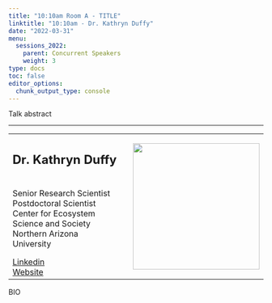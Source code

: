 ```yaml
---
title: "10:10am Room A - TITLE"
linktitle: "10:10am - Dr. Kathryn Duffy"
date: "2022-03-31"
menu:
  sessions_2022:
    parent: Concurrent Speakers
    weight: 3
type: docs
toc: false
editor_options:
  chunk_output_type: console
---
```


<p>Talk abstract</p>

<hr style="width: 100%; text-align: center; margin-left: 0;" />


<TABLE class="bio-table">
<TR>
<TD width=70%><h2>Dr. Kathryn Duffy</h2></TD>

<TD>
<TD ROWSPAN="4"><img style="float: right;" src="/img/place-holder.png" width="250" /></TD>
</TR>
<TR>
<TD ROWSPAN="3">
  <p>Senior Research Scientist<br>
  Postdoctoral Scientist<br>
  Center for Ecosystem Science and Society<br>
  Northern Arizona University</p>
  <i class="fab fa-linkedin"></i> <a href="https://www.linkedin.com/" target="_blank" rel="noopener">Linkedin</a><br>
  <i class="fa fa-link"></i> <a href="" target="_blank" rel="noopener">Website</a><br>
</TD>
<TD>
</TD>
</TR>
<TR>
<TD>
</TD>
</TR>
</TABLE>
<p>BIO </p>
